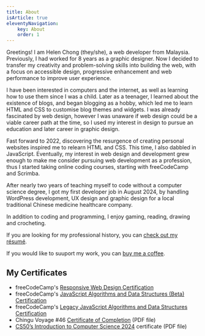 ```yaml
---
title: About
isArticle: true
eleventyNavigation:
    key: About
    order: 1
---
```


Greetings! I am Helen Chong (they/she), a web developer from Malaysia. Previously, I had worked for 8 years as a graphic designer. Now I decided to transfer my creativity and problem-solving skills into building the web, with a focus on accessible design, progressive enhancement and web performance to improve user experience.

I have been interested in computers and the internet, as well as learning how to use them since I was a child. Later as a teenager, I learned about the existence of blogs, and began blogging as a hobby, which led me to learn HTML and CSS to customise blog themes and widgets. I was already fascinated by web design, however I was unaware if web design could be a viable career path at the time, so I used my interest in design to pursue an education and later career in graphic design.

Fast forward to 2022, discovering the resurgence of creating personal websites inspired me to relearn HTML and CSS. This time, I also dabbled in JavaScript. Eventually, my interest in web design and development grew enough to make me consider pursuing web development as a profession, thus I started taking online coding courses, starting with freeCodeCamp and Scrimba.

After nearly two years of teaching myself to code without a computer science degree, I got my first developer job in August 2024, by handling WordPress development, UX design and graphic design for a local traditional Chinese medicine healthcare company.

In addition to coding and programming, I enjoy gaming, reading, drawing and crocheting.

If you are looking for my professional history, you can [check out my résumé]({{sitemeta.siteUrl}}/resume).

If you would like to suuport my work, you can [buy me a coffee](https://buymeacoffee.com/helenchong).

## My Certificates

* freeCodeCamp's [Responsive Web Design Certification](https://www.freecodecamp.org/certification/helenclx/responsive-web-design)
* freeCodeCamp's [JavaScript Algorithms and Data Structures (Beta) Certification](https://www.freecodecamp.org/certification/helenclx/javascript-algorithms-and-data-structures-v8)
* freeCodeCamp's [Legacy JavaScript Algorithms and Data Structures Certification](https://www.freecodecamp.org/certification/helenclx/javascript-algorithms-and-data-structures)
* Chingu Voyage #46 [Certificate of Completion](/assets/documents/Chingu-Voyage46-Completion-Cert.pdf) (PDF file)
* [CS50’s Introduction to Computer Science 2024](https://cs50.harvard.edu/certificates/8cb0f5a4-4107-4df6-8abc-cfab3a437367) certificate (PDF file)